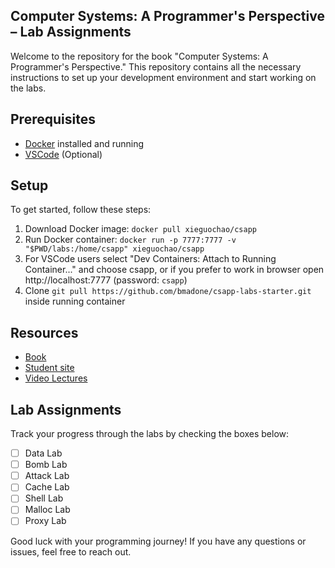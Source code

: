 ## Computer Systems: A Programmer's Perspective – Lab Assignments

Welcome to the repository for the book "Computer Systems: A Programmer's Perspective." This repository contains all the necessary instructions to set up your development environment and start working on the labs.

## Prerequisites
- [Docker](https://www.docker.com) installed and running
- [VSCode](https://code.visualstudio.com) (Optional)

## Setup
To get started, follow these steps:
1. Download Docker image: ```docker pull xieguochao/csapp```
2. Run Docker container: ```docker run -p 7777:7777 -v "$PWD/labs:/home/csapp" xieguochao/csapp```
3. For VSCode users select "Dev Containers: Attach to Running Container..." and choose csapp, or if you prefer to work in browser open ﻿http://localhost:7777 (password: ```csapp```)
4. Clone ```git pull https://github.com/bmadone/csapp-labs-starter.git``` inside running container

## Resources
- [Book](https://www.amazon.com/Computer-Systems-Programmers-Perspective-3rd/dp/013409266X)
- [Student site](http://csapp.cs.cmu.edu/3e/students.html)
- [Video Lectures](https://scs.hosted.panopto.com/Panopto/Pages/Sessions/List.aspx#folderID=%22b96d90ae-9871-4fae-91e2-b1627b43e25e%22)

## Lab Assignments
Track your progress through the labs by checking the boxes below:
- [ ] Data Lab
- [ ] Bomb Lab
- [ ] Attack Lab
- [ ] Cache Lab
- [ ] Shell Lab
- [ ] Malloc Lab
- [ ] Proxy Lab

Good luck with your programming journey! If you have any questions or issues, feel free to reach out.
